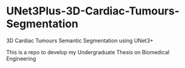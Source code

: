 # UNet3Plus-3D-Cardiac-Tumours-Segmentation

3D Cardiac Tumours Semantic Segmentation using UNet3+

This is a repo to develop my Undergraduate Thesis on Biomedical Engineering
